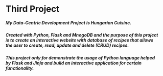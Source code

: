 # Third Project

##### My Data-Centric Development Project is Hungarian Cuisine.
##### Created with Python, Flask and MnogoDB and the purpose of this project is to create an interactive website with database of recipes that allows the user to create, read, update and delete (CRUD) recipes.

##### This project only for demonstrate the usage of Python language helped by Flask and Jinja and build an interactive application  for certain functionality.
